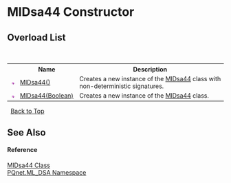 # MlDsa44 Constructor 
 


## Overload List
&nbsp;<table><tr><th></th><th>Name</th><th>Description</th></tr><tr><td>![Public method](media/pubmethod.gif "Public method")</td><td><a href="470638ce-8d0e-9a89-71c8-4468c38bbb1b">MlDsa44()</a></td><td>
Creates a new instance of the <a href="6ced723b-94b9-cefc-3c4e-51e99bd94fb4">MlDsa44</a> class with non-deterministic signatures.</td></tr><tr><td>![Public method](media/pubmethod.gif "Public method")</td><td><a href="cb0a9b88-3d20-d3d6-1083-5f5f28be8cfc">MlDsa44(Boolean)</a></td><td>
Creates a new instance of the <a href="6ced723b-94b9-cefc-3c4e-51e99bd94fb4">MlDsa44</a> class.</td></tr></table>&nbsp;
<a href="#mldsa44-constructor">Back to Top</a>

## See Also


#### Reference
<a href="6ced723b-94b9-cefc-3c4e-51e99bd94fb4">MlDsa44 Class</a><br /><a href="098c2ae7-a283-47c8-9739-d51bf939ff87">PQnet.ML_DSA Namespace</a><br />